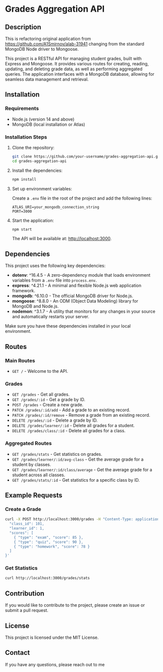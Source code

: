 # Grades Aggregation API

## Description

This is refactoring original application from https://github.com/A1Smirnov/alab-31941 changing from the standard MongoDB Node driver to Mongoose.

This project is a RESTful API for managing student grades, built with Express and Mongoose. It provides various routes for creating, reading, updating, and deleting grade data, as well as performing aggregated queries. The application interfaces with a MongoDB database, allowing for seamless data management and retrieval.

## Installation

### Requirements

- Node.js (version 14 and above)
- MongoDB (local installation or Atlas)

### Installation Steps

1. Clone the repository:

   ```bash
   git clone https://github.com/your-username/grades-aggregation-api.git
   cd grades-aggregation-api
   ```

2. Install the dependencies:

   ```bash
   npm install
   ```

3. Set up environment variables:

   Create a `.env` file in the root of the project and add the following lines:

   ```env
   ATLAS_URI=your_mongodb_connection_string
   PORT=3000
   ```

4. Start the application:

   ```bash
   npm start
   ```

   The API will be available at: [http://localhost:3000](http://localhost:3000).

## Dependencies

This project uses the following key dependencies:

- **dotenv**: ^16.4.5 - A zero-dependency module that loads environment variables from a `.env` file into `process.env`.
- **express**: ^4.21.1 - A minimal and flexible Node.js web application framework.
- **mongodb**: ^6.10.0 - The official MongoDB driver for Node.js.
- **mongoose**: ^8.8.0 - An ODM (Object Data Modeling) library for MongoDB and Node.js.
- **nodemon**: ^3.1.7 - A utility that monitors for any changes in your source and automatically restarts your server.

Make sure you have these dependencies installed in your local environment.

## Routes

### Main Routes

- `GET /` - Welcome to the API.

### Grades

- `GET /grades` - Get all grades.
- `GET /grades/:id` - Get a grade by ID.
- `POST /grades` - Create a new grade.
- `PATCH /grades/:id/add` - Add a grade to an existing record.
- `PATCH /grades/:id/remove` - Remove a grade from an existing record.
- `DELETE /grades/:id` - Delete a grade by ID.
- `DELETE /grades/learner/:id` - Delete all grades for a student.
- `DELETE /grades/class/:id` - Delete all grades for a class.

### Aggregated Routes

- `GET /grades/stats` - Get statistics on grades.
- `GET /grades/learner/:id/avg-class` - Get the average grade for a student by classes.
- `GET /grades/learner/:id/class/average` - Get the average grade for a student across all classes.
- `GET /grades/stats/:id` - Get statistics for a specific class by ID.

## Example Requests

### Create a Grade

```bash
curl -X POST http://localhost:3000/grades -H "Content-Type: application/json" -d '{
  "class_id": 101,
  "learner_id": 1,
  "scores": [
    { "type": "exam", "score": 85 },
    { "type": "quiz", "score": 90 },
    { "type": "homework", "score": 78 }
  ]
}'
```

### Get Statistics

```bash
curl http://localhost:3000/grades/stats
```

## Contribution

If you would like to contribute to the project, please create an issue or submit a pull request.

## License

This project is licensed under the MIT License.

## Contact

If you have any questions, please reach out to me